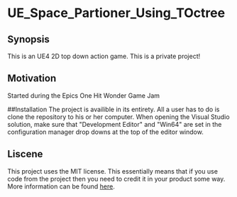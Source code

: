 # UE_Space_Partioner_Using_TOctree
## Synopsis
This is an UE4 2D top down action game. This is a private project!

## Motivation
Started during the Epics One Hit Wonder Game Jam

##Installation
The project is availible in its entirety. All a user has to do is clone the repository to his or her computer. When opening the Visual Studio solution, make sure that "Development Editor" and "Win64" are set in the configuration manager drop downs at the top of the editor window.

## Liscene
This project uses the MIT license. This essentially means that if you use code from the project then you need to credit it in your product some way. More information can be found [here](http://choosealicense.com/).
